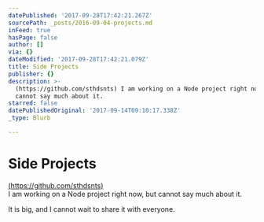 ```yaml
---
datePublished: '2017-09-28T17:42:21.267Z'
sourcePath: _posts/2016-09-04-projects.md
inFeed: true
hasPage: false
author: []
via: {}
dateModified: '2017-09-28T17:42:21.079Z'
title: Side Projects
publisher: {}
description: >-
  (https://github.com/sthdsnts) I am working on a Node project right now, but
  cannot say much about it.
starred: false
datePublishedOriginal: '2017-09-14T09:10:17.338Z'
_type: Blurb

---
```

# Side Projects

[(https://github.com/sthdsnts) ][0]  
I am working on a Node project right now, but cannot say much about it.

It is big, and I cannot wait to share it with everyone.

[0]: https://github.com/sthdsnts "Github"